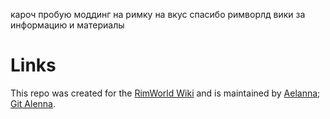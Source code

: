 кароч пробую моддинг на римку на вкус
спасибо римворлд вики за информацию и материалы


# Links

This repo was created for the [RimWorld Wiki](https://rimworldwiki.com/wiki/Main_Page) and is maintained by [Aelanna](https://www.reddit.com/user/Aelanna/); [Git Alenna](https://github.com/Aelanna/ExampleMeleeWeapon).